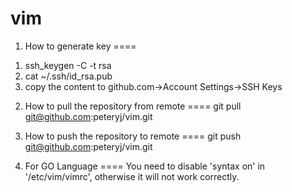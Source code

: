 vim
===

1. How to generate key 
====
  1) ssh_keygen -C <email> -t rsa
  2) cat ~/.ssh/id_rsa.pub
  3) copy the content to github.com->Account Settings->SSH Keys

2. How to pull the repository from remote 
====
  git pull git@github.com:peteryj/vim.git

3. How to push the repository to remote 
====
  git push git@github.com:peteryj/vim.git

4. For GO Language
====
  You need to disable 'syntax on' in '/etc/vim/vimrc', otherwise it will not work correctly.
